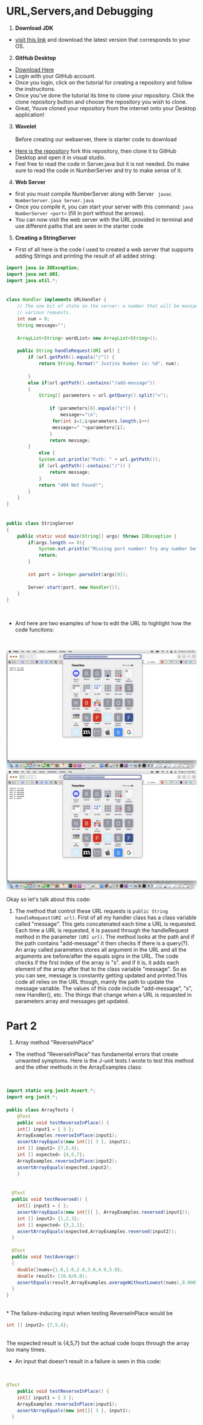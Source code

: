 # URL,Servers,and Debugging

1) **Download JDK**
* [visit this link](https://www.oracle.com/java/technologies/downloads/) and download the latest version that corresponds to your OS.

2) **GitHub Desktop**
* [Download Here](https://desktop.github.com/)
* Login with your GitHub account.
* Once you login, click on the tutorial for creating a repository and follow the instrucitons.
* Once you've done the tutorial its time to clone your repository. Click the clone repository button and choose the repository you wish to clone.
* Great, Youve cloned your repository from the internet onto your Desktop application!

3) **Wavelet**<br/><br/>
Before creating our webserver, there is starter code to download
* [Here is the repository](https://github.com/ucsd-cse15l-f22/wavelet) fork this repository, then clone it to GitHub Desktop and open it in visual studio.
* Feel free to read the code in Server.java but it is not needed. Do make sure to read the code in NumberServer and try to make sense of it.

4) **Web Server**
* first you must compile NumberServer along with Server ` javac NumberServer.java Server.java`
* Once you compile it, you can start your server with this command: `java NumberServer <port>` (fill in port without the arrows).
* You can now visit the web server with the URL provided in terminal and use different paths that are seen in the starter code
  
5) **Creating a StringServer**
 * First of all here is the code I used to created a web server that supports adding Strings and printing the result of all added string:
  
  
```java 
import java.io.IOException;
import java.net.URI; 
import java.util.*;


class Handler implements URLHandler {
    // The one bit of state on the server: a number that will be manipulated by
    // various requests.
    int num = 0;
    String message="";

    ArrayList<String> wordList= new ArrayList<String>();
   
    public String handleRequest(URI url) {
        if (url.getPath().equals("/")) {
            return String.format(" Justins Number is: %d", num);
       
        } 
        else if(url.getPath().contains("/add-message"))
        {
            String[] parameters = url.getQuery().split("=");
          
                if (parameters[0].equals("s")) {
                    message+="\n";
                 for(int i=1;i<parameters.length;i++)
                 message+=" "+parameters[i];
                }
                return message;
        } 
            else {
            System.out.println("Path: " + url.getPath());
            if (url.getPath().contains("/")) {
                return message;
            }
            return "404 Not Found!";
        }
    }
}


public class StringServer
{
    public static void main(String[] args) throws IOException {
        if(args.length == 0){
            System.out.println("Missing port number! Try any number between 1024 to 49151");
            return;
        }

        int port = Integer.parseInt(args[0]);

        Server.start(port, new Handler());
    }
}
   ```

  <br/>                                     
                                                      
                                                      
 * And here are two examples of how to edit the URL to highlight how the code funcitons:
         
   <br/>                                                     
                                                      
                                                      
                                                      
                                                      
 ![](https://github.com/gammii23/cse15l-lab-reports/blob/main/Screen%20Shot%202023-04-21%20at%202.31.26%20PM.png)          
 ![](https://github.com/gammii23/cse15l-lab-reports/blob/main/Screen%20Shot%202023-04-21%20at%202.32.46%20PM.png)                                                     
                                                      
Okay so let's talk about this code:
1) The method that control these URL requests is ```public String handleRequest(URI url)```.
  First of all my handler class has a class variable called "message". This gets concatenated each time a URL is requested. Each time a URL is requested, it is passed through the handleRequest method in the parameter `(URI url)`. The method looks at the path and if the path contains "add-message" it then checks if there is a query(?). An array called parameters stores all argument in the URL and all the arguments are before/after the equals signs in the URL. The code checks if the first index of the array is "s". and if it is, it adds each element of the array after that to the class variable "message". So as you can see, message is constantly getting updated and printed.This code all relies on the URL though, mainly the path to update the message variable. The values of this code include "add-message", "s", new Handler(), etc. The things that change when a URL is requested in parameters array and messages get updated.
  
  
# Part 2
1) Array method "ReverseInPlace"
* The method "ReverseInPlace" has fundamental errors that create unwanted symptoms. Here is the J-unit tests I wrote to test this method and the other methods in the ArrayExamples class:
<br/>


```java 
import static org.junit.Assert.*;
import org.junit.*;

public class ArrayTests {
	@Test 
	public void testReverseInPlace() {
    int[] input1 = { 3 };
    ArrayExamples.reverseInPlace(input1);
    assertArrayEquals(new int[]{ 3 }, input1);
    int [] input2= {7,5,4};
    int [] expected= {4,5,7};
    ArrayExamples.reverseInPlace(input2);
    assertArrayEquals(expected,input2);
	}


  @Test
  public void testReversed() {
    int[] input1 = { };
    assertArrayEquals(new int[]{ }, ArrayExamples.reversed(input1));
    int [] input2= {1,2,3};
    int [] expected= {3,2,1};
    assertArrayEquals(expected,ArrayExamples.reversed(input2));
  }

  @Test 
  public void testAverage()
  {
    double[]nums={1.0,1.0,2.0,3.0,4.0,5.0};
    double result= (16.0/6.0);
    assertEquals(result,ArrayExamples.averageWithoutLowest(nums),0.0001);
  }
}

   ```
   
<br/>
* The failure-inducing input when testing ReverseInPlace would be 
 
 
 
 ```java
 int [] input2= {7,5,4}; 
 ```

<br/>
The expected result is {4,5,7} but the actual code loops through the array too many times.

<br/>

* An input that doesn't result in a failure is seen in this code:
<br/>


```java
@Test 
	public void testReverseInPlace() {
    int[] input1 = { 3 };
    ArrayExamples.reverseInPlace(input1);
    assertArrayEquals(new int[]{ 3 }, input1);
  }
  ```

